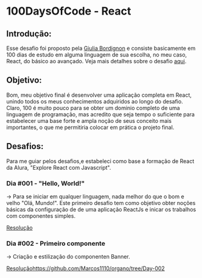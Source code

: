 # 100DaysOfCode - React

## Introdução:
Esse desafio foi proposto pela [Giulia Bordignon](https://github.com/sspacecoding/) e consiste basicamente em 100 dias de estudo em alguma linguagem de sua escolha, no meu caso, React, do básico ao avançado. Veja mais detalhes sobre o desafio [aqui](https://github.com/sspacecoding/100DiasSpaceCoders).

## Objetivo:
Bom, meu objetivo final é desenvolver uma aplicação completa em React, unindo todos os meus conhecimentos adquiridos ao longo do desafio. Claro, 100 é muito pouco para se obter um dominio completo de uma linguagem de programação, mas acredito que seja tempo o suficiente para estabelecer uma base forte e ampla noção de seus conceito mais importantes, o que me permitiria colocar em prática o projeto final.

## Desafios:
Para me guiar pelos desafios,e estabeleci como base a formação de React da Alura, "Explore React com Javascript".

### Dia #001 - "Hello, World!"
-> Para se iniciar em qualquer linguagem, nada melhor do que o bom e velho "Olá, Mundo!". Este primeiro desafio tem como objetivo obter noções básicas da configuração de de uma aplicação ReactJs e inicar os trabalhos com componentes simples.

[Resolução](https://github.com/Marcos1110/organo/tree/Day%23001)
 
### Dia #002 - Primeiro componente

-> Criação e estilização do componenten Banner.

[Resolução](https://github.com/Marcos1110/organo/tree/Day-002)https://github.com/Marcos1110/organo/tree/Day-002
 
